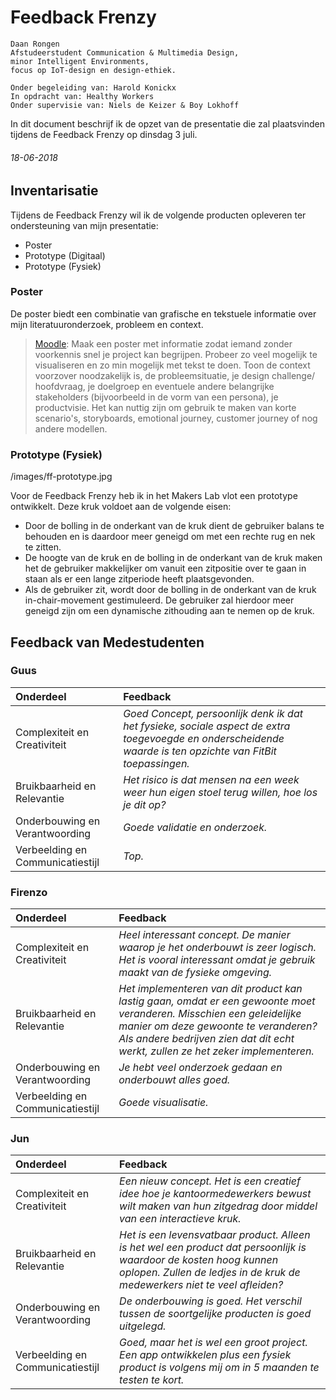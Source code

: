 # Feedback Frenzy

	Daan Rongen
	Afstudeerstudent Communication & Multimedia Design,
	minor Intelligent Environments, 
	focus op IoT-design en design-ethiek.
		
	Onder begeleiding van: Harold Konickx
	In opdracht van: Healthy Workers
	Onder supervisie van: Niels de Keizer & Boy Lokhoff

In dit document beschrijf ik de opzet van de presentatie die zal plaatsvinden tijdens de Feedback Frenzy op dinsdag 3 juli.

###### 18-06-2018
## Inventarisatie
Tijdens de Feedback Frenzy wil ik de volgende producten opleveren ter ondersteuning van mijn presentatie:
- Poster
- Prototype (Digitaal)
- Prototype (Fysiek)

### Poster
De poster biedt een combinatie van grafische en tekstuele informatie over mijn literatuuronderzoek, probleem en context.

> [Moodle](https://moodle.cmd.hva.nl/mod/page/view.php?id=20205):
> Maak een poster met informatie zodat iemand zonder voorkennis snel je project kan begrijpen. Probeer zo veel mogelijk te visualiseren en zo min mogelijk met tekst te doen. Toon de context voorzover noodzakelijk is, de probleemsituatie, je design challenge/ hoofdvraag, je doelgroep en eventuele andere belangrijke stakeholders (bijvoorbeeld in de vorm van een persona), je productvisie. Het kan nuttig zijn om gebruik te maken van korte scenario's, storyboards, emotional journey, customer journey of nog andere modellen.

### Prototype (Fysiek)

/images/ff-prototype.jpg

Voor de Feedback Frenzy heb ik in het Makers Lab vlot een prototype ontwikkelt. Deze kruk voldoet aan de volgende eisen:
- Door de bolling in de onderkant van de kruk dient de gebruiker balans te behouden en is daardoor meer geneigd om met een rechte rug en nek te zitten.
- De hoogte van de kruk en de bolling in de onderkant van de kruk maken het de gebruiker makkelijker om vanuit een zitpositie over te gaan in staan als er een lange zitperiode heeft plaatsgevonden.
- Als de gebruiker zit, wordt door de bolling in de onderkant van de kruk in-chair-movement gestimuleerd. De gebruiker zal hierdoor meer geneigd zijn om een dynamische zithouding aan te nemen op de kruk.

## Feedback van Medestudenten
### Guus

| Onderdeel | Feedback |
|:--|:--|
| Complexiteit en Creativiteit | *Goed Concept, persoonlijk denk ik dat het fysieke, sociale aspect de extra toegevoegde en onderscheidende waarde is ten opzichte van FitBit toepassingen.* |
| Bruikbaarheid en Relevantie | *Het risico is dat mensen na een week weer hun eigen stoel terug willen, hoe los je dit op?* |
| Onderbouwing en Verantwoording | *Goede validatie en onderzoek.* |
| Verbeelding en Communicatiestijl | *Top.* |

### Firenzo

| Onderdeel | Feedback |
|:--|:--|
| Complexiteit en Creativiteit | *Heel interessant concept. De manier waarop je het onderbouwt is zeer logisch. Het is vooral interessant omdat je gebruik maakt van de fysieke omgeving.* |
| Bruikbaarheid en Relevantie | *Het implementeren van dit product kan lastig gaan, omdat er een gewoonte moet veranderen. Misschien een geleidelijke manier om deze gewoonte te veranderen? Als andere bedrijven zien dat dit echt werkt, zullen ze het zeker implementeren.* |
| Onderbouwing en Verantwoording | *Je hebt veel onderzoek gedaan en onderbouwt alles goed.* |
| Verbeelding en Communicatiestijl | *Goede visualisatie.* |

### Jun

| Onderdeel | Feedback |
|:--|:--|
| Complexiteit en Creativiteit | *Een nieuw concept. Het is een creatief idee hoe je kantoormedewerkers bewust wilt maken van hun zitgedrag door middel van een interactieve kruk.* |
| Bruikbaarheid en Relevantie | *Het is een levensvatbaar product. Alleen is het wel een product dat persoonlijk is waardoor de kosten hoog kunnen oplopen. Zullen de ledjes in de kruk de medewerkers niet te veel afleiden?* |
| Onderbouwing en Verantwoording | *De onderbouwing is goed. Het verschil tussen de soortgelijke producten is goed uitgelegd.* |
| Verbeelding en Communicatiestijl | *Goed, maar het is wel een groot project. Een app ontwikkelen plus een fysiek product is volgens mij om in 5 maanden te testen te kort.* |

